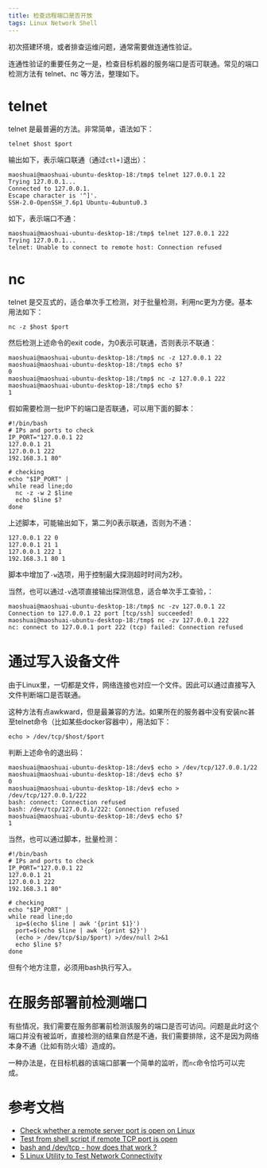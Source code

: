 ```yaml
---
title: 检查远程端口是否开放
tags: Linux Network Shell
---
```


初次搭建环境，或者排查运维问题，通常需要做连通性验证。

连通性验证的重要任务之一是，检查目标机器的服务端口是否可联通。常见的端口检测方法有 telnet、nc 等方法，整理如下。

<!--more-->

# telnet

telnet 是最普遍的方法。非常简单，语法如下：

```
telnet $host $port
```

输出如下，表示端口联通（通过`ctl+]`退出）：

```
maoshuai@maoshuai-ubuntu-desktop-18:/tmp$ telnet 127.0.0.1 22
Trying 127.0.0.1...
Connected to 127.0.0.1.
Escape character is '^]'.
SSH-2.0-OpenSSH_7.6p1 Ubuntu-4ubuntu0.3
```

如下，表示端口不通：

```
maoshuai@maoshuai-ubuntu-desktop-18:/tmp$ telnet 127.0.0.1 222
Trying 127.0.0.1...
telnet: Unable to connect to remote host: Connection refused
```

# nc

telnet 是交互式的，适合单次手工检测，对于批量检测，利用nc更为方便。基本用法如下：

```
nc -z $host $port
```

然后检测上述命令的exit code，为0表示可联通，否则表示不联通：


```
maoshuai@maoshuai-ubuntu-desktop-18:/tmp$ nc -z 127.0.0.1 22
maoshuai@maoshuai-ubuntu-desktop-18:/tmp$ echo $?
0
maoshuai@maoshuai-ubuntu-desktop-18:/tmp$ nc -z 127.0.0.1 222
maoshuai@maoshuai-ubuntu-desktop-18:/tmp$ echo $?
1
```

假如需要检测一批IP下的端口是否联通，可以用下面的脚本：

```
#!/bin/bash
# IPs and ports to check
IP_PORT="127.0.0.1 22
127.0.0.1 21
127.0.0.1 222
192.168.3.1 80"

# checking
echo "$IP_PORT" |
while read line;do
  nc -z -w 2 $line
  echo $line $?
done
```
上述脚本，可能输出如下，第二列0表示联通，否则为不通：
```
127.0.0.1 22 0
127.0.0.1 21 1
127.0.0.1 222 1
192.168.3.1 80 1
```
脚本中增加了`-w`选项，用于控制最大探测超时时间为2秒。


当然，也可以通过`-v`选项直接输出探测信息，适合单次手工查验，：

```
maoshuai@maoshuai-ubuntu-desktop-18:/tmp$ nc -zv 127.0.0.1 22
Connection to 127.0.0.1 22 port [tcp/ssh] succeeded!
maoshuai@maoshuai-ubuntu-desktop-18:/tmp$ nc -zv 127.0.0.1 222
nc: connect to 127.0.0.1 port 222 (tcp) failed: Connection refused

```

# 通过写入设备文件

由于Linux里，一切都是文件，网络连接也对应一个文件。因此可以通过直接写入文件判断端口是否联通。

这种方法有点awkward，但是最兼容的方法。如果所在的服务器中没有安装nc甚至telnet命令（比如某些docker容器中），用法如下：

```
echo > /dev/tcp/$host/$port
```

判断上述命令的退出码：

```
maoshuai@maoshuai-ubuntu-desktop-18:/dev$ echo > /dev/tcp/127.0.0.1/22
maoshuai@maoshuai-ubuntu-desktop-18:/dev$ echo $?
0
maoshuai@maoshuai-ubuntu-desktop-18:/dev$ echo > /dev/tcp/127.0.0.1/222
bash: connect: Connection refused
bash: /dev/tcp/127.0.0.1/222: Connection refused
maoshuai@maoshuai-ubuntu-desktop-18:/dev$ echo $?
1
```

当然，也可以通过脚本，批量检测：
```
#!/bin/bash
# IPs and ports to check
IP_PORT="127.0.0.1 22
127.0.0.1 21
127.0.0.1 222
192.168.3.1 80"

# checking
echo "$IP_PORT" |
while read line;do
  ip=$(echo $line | awk '{print $1}')
  port=$(echo $line | awk '{print $2}')
  (echo > /dev/tcp/$ip/$port) >/dev/null 2>&1
  echo $line $?
done
```

但有个地方注意，必须用bash执行写入。

# 在服务部署前检测端口

有些情况，我们需要在服务部署前检测该服务的端口是否可访问。问题是此时这个端口并没有被监听，直接检测的结果自然是不通，我们需要排除，这不是因为网络本身不通（比如有防火墙）造成的。

一种办法是，在目标机器的该端口部署一个简单的监听，而`nc`命令恰巧可以完成。

# 参考文档

* [Check whether a remote server port is open on Linux](https://www.pixelstech.net/article/1514049471-Check-whether-a-remote-server-port-is-open-on-Linux)
* [Test from shell script if remote TCP port is open](https://stackoverflow.com/questions/4922943/test-from-shell-script-if-remote-tcp-port-is-open/5398366)
* [bash and /dev/tcp - how does that work ?](https://ubuntuforums.org/showthread.php?t=1656623)
* [5 Linux Utility to Test Network Connectivity](https://geekflare.com/linux-test-network-connectivity/amp/)